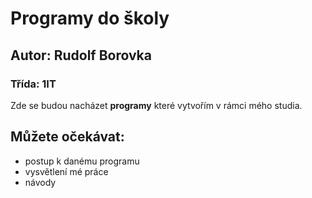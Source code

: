 # Programy do školy

## Autor: Rudolf Borovka
### Třída: 1IT 
 Zde se budou nacházet **programy** které vytvořím v rámci mého studia.

Můžete očekávat: 
- 
- postup k danému programu
- vysvětlení mé práce 
- návody 

